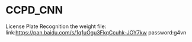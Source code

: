 # CCPD_CNN
License Plate Recognition
the weight file: link:https://pan.baidu.com/s/1q1uOgu3FkqCcuhk-JOY7kw password:g4vn
